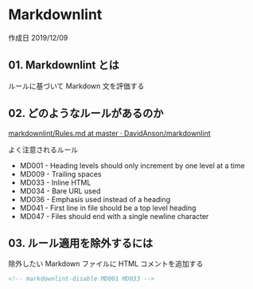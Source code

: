 # Markdownlint

作成日 2019/12/09

## 01. Markdownlint とは

ルールに基づいて Markdown 文を評価する

## 02. どのようなルールがあるのか

[markdownlint/Rules\.md at master · DavidAnson/markdownlint](https://github.com/DavidAnson/markdownlint/blob/master/doc/Rules.md)

よく注意されるルール

- MD001 - Heading levels should only increment by one level at a time
- MD009 - Trailing spaces
- MD033 - Inline HTML
- MD034 - Bare URL used
- MD036 - Emphasis used instead of a heading
- MD041 - First line in file should be a top level heading
- MD047 - Files should end with a single newline character

## 03. ルール適用を除外するには

除外したい Markdown ファイルに HTML コメントを追加する

```html
<!-- markdownlint-disable MD001 MD033 -->
```
